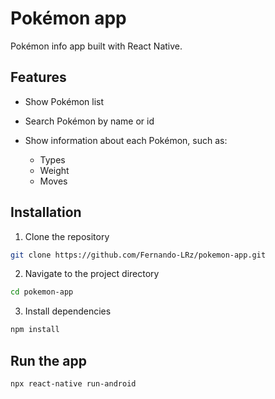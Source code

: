# Pokémon app
Pokémon info app built with React Native. 

## Features
 * Show Pokémon list
 * Search Pokémon by name or id
 * Show information about each Pokémon, such as:

    - Types
    - Weight
    - Moves
 
## Installation
1. Clone the repository
```bash
git clone https://github.com/Fernando-LRz/pokemon-app.git
``` 
2. Navigate to the project directory
```bash
cd pokemon-app
```
3. Install dependencies
```bash
npm install
```

## Run the app
```bash
npx react-native run-android
```
